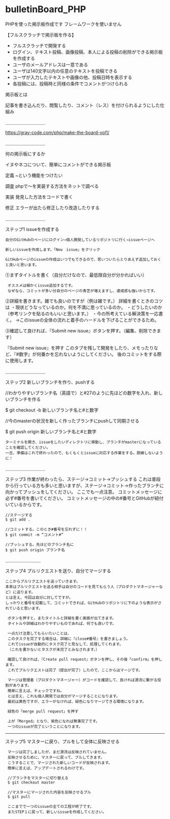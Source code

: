 # bulletinBoard_PHP

PHPを使った掲示板作成です
フレームワークを使いません

【フルスクラッチで掲示板を作る】

* フルスクラッチで開発する
* ログイン、テキスト投稿、画像投稿、本人による投稿の削除ができる掲示板を作成する
* ユーザのメールアドレスは一意である
* ユーザは140文字以内の任意のテキストを投稿できる
* ユーザが入力したテキストや画像の他、投稿日時を表示する
* 各投稿には、投稿時と同様の条件でコメントがつけられる

掲示板とは

記事を書き込んだり、閲覧したり、コメント（レス）を付けられるようにした仕組み

＿＿＿＿＿＿＿＿＿

https://gray-code.com/php/make-the-board-vol1/

＿＿＿＿＿＿＿＿＿

何の掲示板にするか

イヌやネコについて、簡単にコメントができる掲示板

定義 ~という機能をつけたい

調査 phpで〜を実装する方法をネットで調べる

実装 発見した方法をコードで書く

修正 エラーが出たら修正したり改造したりする
 
＿＿＿＿＿＿＿＿＿

ステップ1 issueを作成する 

    自分のGitHubのページにログイン→個人開発しているリポジトリに行く→issueページへ

    新しいissueを作成します。「New　issue」をクリック
    
    GitHubページのissueの作成はいつでもできるので、思いついたらとりあえず追加しておくと良いと思います。
   
⓵まずタイトルを書く（自分だけなので、最低限自分が分かればいい）

     オススメは細かくissue追加するです。
     なぜなら、コミットが多い分自分のページの青芝が増えますし、達成感も強いからです。

⓶詳細を書きます。雑でも良いのですが（例は雑です。）
    詳細を書くときのコツは
      ・現状どうなっているのか。何を不満に思っているのか。
      ・どうしたいのか（参考リンクを貼るのもいいと思います。）
      ・今の所考えている解決策を一応書く。
    →このissueの全体の流れと着手のハードルを下げることができるため。

⓷確認して良ければ、『Submit new issue』ボタンを押す。（編集、削除できます）

『Submit new issue』を押す
このタブを残して開発をしたり、メモったりなど、『#数字』が何番かを忘れないようにしてください。
後のコミットをする際に使用します。

＿＿＿＿＿＿＿＿＿

ステップ2 新しいブランチを作り、pushする

   //わかりやすいブランチ名（英語で）と#27のように先ほどの数字を入れ、新しいブランチを作る
   
   $ git checkout -b 新しいブランチ名と#と数字

 
   //今のmasterの状況を新しく作ったブランチにpushして同期させる
   
   $ git push origin 新しいブランチ名と#と数字
   

    ターミナルを開き、issueをしたいディレクトリに移動し、ブランチがmasterになっていることを確認してください。
    一旦、準備はこれで終わったので、もくもくとissueに対応する作業をする。脱線しないように！

＿＿＿＿＿＿＿＿＿

ステップ3 作業が終わったら、ステージ→コミット→プッシュする
    これは普段から行っている方も多いと思いますが、ステージ→コミット→作ったブランチに向かってプッシュをしてください。
    ここでも一点注意。
    コミットメッセージに必ず#番号を書いてください。
    コミットメッセージの中の#番号とGitHubが紐付いているからです。
    
    //ステージする
    $ git add .

    //コミットする。このとき#番号を忘れずに！！
    $ git commit -m “コメント#”

    //プッシュする。先ほどのブランチ名に
    $ git push origin ブランチ名

＿＿＿＿＿＿＿＿

ステップ4 プルリクエストを送り、自分でマージする

    ここからプルリクエストを送っていきます。
    本来はプルリクエストを送る相手は自分のコードを見てもらう人（プロダクトマネージャーなど）に送ります。
    とは言え、今回は自分に対してですが。
    しっかりと番号を記載して、コミットできれば、GitHubのリポジトリに下のような表示がされていると思います。
    
     ボタンを押すと、またタイトルと詳細を書く画面が出てきます。
     タイトルや詳細はわかりやすいものであれば、何でも良いです。

     一点だけ注意してもらいたいことは、
     このタスクを完了する場合は、詳細に『close#番号』を書きましょう。
     これでissueが自動的にタスク完了と見なして、処理してくれます。
     （これを書かないとタスクが未完了とみなされます。）
     
     確認して良ければ、『Create pull request』ボタンを押し、その後「confirm」を押します。
     これでプルリクエストは完了（提出が完了）したので、ここからはマージです。
     
     マージは管理者（プロダクトマネージャー）がコードを確認して、良ければ源流に繋がる役割があります。
     簡単に言えば、チェックですね。
     とは言え、これも個人開発では自分がマージすることになります。
     最初は黄色ですが、エラーがなければ、緑色になりマージできる環境になります。
     
     緑色の「merge pull request」を押す
     
     上が『Merged』となり、紫色になれば無事完了です。
     一つのissueが完了ということになります。
     
__________

ステップ5 マスターに戻り、プルをして全体に反映させる

     マージは完了しましたが、まだ源流は反映されていません。
     反映させるために、マスターに戻って、プルしてきます。
     こうすることで、マージされた新しいコードが反映されます。
     簡単に言えば、アップデートされるわけです。
     
     //ブランチをマスターに切り替える
     $ git checkout master

     //マスターにマージされた内容を反映させるプル
     $ git pull
     
     ここまでで一つのissueの全ての工程が終了です。
     またSTEP１に戻って、新しいissueを作成してください。
